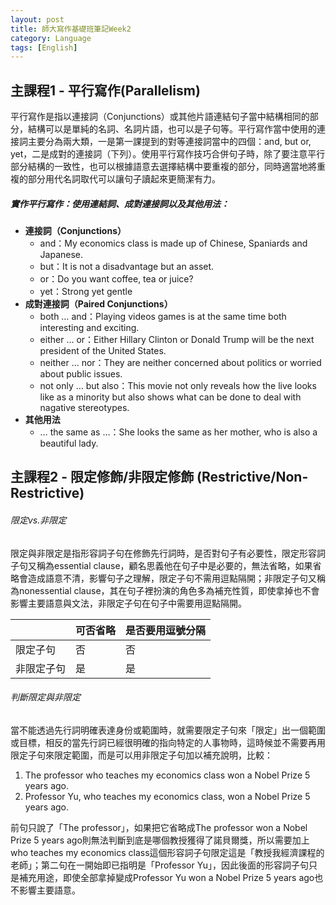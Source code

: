 ```yaml
---
layout: post
title: 師大寫作基礎班筆記Week2
category: Language
tags: [English]
---
```


## 主課程1 - 平行寫作(Parallelism)

平行寫作是指以連接詞（Conjunctions）或其他片語連結句子當中結構相同的部分，結構可以是單純的名詞、名詞片語，也可以是子句等。平行寫作當中使用的連接詞主要分為兩大類，一是第一課提到的對等連接詞當中的四個：and, but or, yet，二是成對的連接詞（下列）。使用平行寫作技巧合併句子時，除了要注意平行部分結構的一致性，也可以根據語意去選擇結構中要重複的部分，同時適當地將重複的部分用代名詞取代可以讓句子讀起來更簡潔有力。

##### 實作平行寫作：使用連結詞、成對連接詞以及其他用法：

- __連接詞（Conjunctions）__
  - and：My economics class is made up of Chinese, Spaniards and Japanese.
  - but：It is not a disadvantage but an asset.
  - or：Do you want coffee, tea or juice?
  - yet：Strong yet gentle
- __成對連接詞（Paired Conjunctions）__
  - both … and：Playing videos games  is at the same time both interesting and exciting.
  - either … or：Either Hillary Clinton or Donald Trump will be the next president of the United States.
  - neither … nor：They are neither concerned about politics or worried about public issues.
  - not only … but also：This movie not only reveals how the live looks like as a minority but also shows what can be done to deal with nagative stereotypes.
- __其他用法__
  - … the same as …：She looks the same as her mother, who is also a beautiful lady. 

## 主課程2 - 限定修飾/非限定修飾 (Restrictive/Non-Restrictive)

###### 限定vs.非限定

限定與非限定是指形容詞子句在修飾先行詞時，是否對句子有必要性，限定形容詞子句又稱為essential clause，顧名思義他在句子中是必要的，無法省略，如果省略會造成語意不清，影響句子之理解，限定子句不需用逗點隔開；非限定子句又稱為nonessential clause，其在句子裡扮演的角色多為補充性質，即使拿掉也不會影響主要語意與文法，非限定子句在句子中需要用逗點隔開。

|       | 可否省略 | 是否要用逗號分隔 |
| ----- | ---- | -------- |
| 限定子句  | 否    | 否        |
| 非限定子句 | 是    | 是        |

###### 判斷限定與非限定

當不能透過先行詞明確表達身份或範圍時，就需要限定子句來「限定」出一個範圍或目標，相反的當先行詞已經很明確的指向特定的人事物時，這時候並不需要再用限定子句來限定範圍，而是可以用非限定子句加以補充說明，比較：

1. The professor who teaches my economics class won a Nobel Prize 5 years ago.
2. Professor Yu, who teaches my economics class, won a Nobel Prize 5 years ago.

前句只說了「The professor」，如果把它省略成The professor  won a Nobel Prize 5 years ago則無法判斷到底是哪個教授獲得了諾貝爾獎，所以需要加上who teaches my economics class這個形容詞子句限定這是「教授我經濟課程的老師」；第二句在一開始即已指明是「Professor Yu」，因此後面的形容詞子句只是補充用途，即使全部拿掉變成Professor Yu won a Nobel Prize 5 years ago也不影響主要語意。